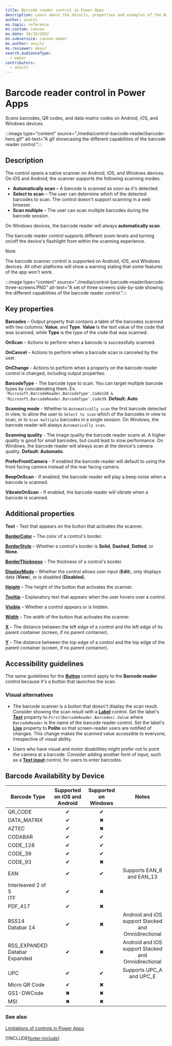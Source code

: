 ```yaml
---
title: Barcode reader control in Power Apps
description: Learn about the details, properties and examples of the Barcode reader control in Power Apps.
author: anuitz
ms.topic: reference
ms.custom: canvas
ms.date: 10/18/2022
ms.subservice: canvas-maker
ms.author: anuitz
ms.reviewer: mkaur
search.audienceType:
  - maker
contributors:
  - anuitz
---
```

# Barcode reader control in Power Apps

Scans barcodes, QR codes, and data-matrix codes on Android, iOS, and Windows devices.

:::image type="content" source="./media/control-barcode-reader/barcode-hero.gif" alt-text="A gif showcasing the different capabilities of the barcode reader control.":::

## Description

The control opens a native scanner on Android, iOS, and Windows devices. On iOS and Android, the scanner supports the following scanning modes:

- **Automatically scan** – A barcode is scanned as soon as it's detected.
- **Select to scan** – The user can determine which of the detected barcodes to scan. The control doesn't support scanning in a web browser.
- **Scan multiple** – The user can scan multiple barcodes during the barcode session.

On Windows devices, the barcode reader will always **automatically scan**.

The barcode reader control supports different zoom levels and turning on/off the device's flashlight from within the scanning experience.

> [!NOTE]
> The barcode scanner control is supported on Android, iOS, and Windows devices. All other platforms will show a warning stating that some features of the app won't work.

:::image type="content" source="./media/control-barcode-reader/barcode-three-screens.PNG" alt-text="A set of three screens side-by-side showing the different capabilities of the barcode reader control.":::

## Key properties

**Barcodes** – Output property that contains a table of the barcodes scanned with two columns: **Value**, and **Type**. **Value** is the text value of the code that was scanned, while **Type** is the type of the code that was scanned.

**OnScan** – Actions to perform when a barcode is successfully scanned.

**OnCancel** – Actions to perform when a barcode scan is canceled by the user.

**OnChange** - Actions to perform when a property on the barcode reader control is changed, including output properties.

**BarcodeType** - The barcode type to scan. You can target multiple barcode types by concatenating them. Ex. `'Microsoft.BarcodeReader.BarcodeType'.Code128 & 'Microsoft.BarcodeReader.BarcodeType'.Code39`.  **Default: Auto**

**Scanning mode** - Whether to `Automatically scan` the first barcode detected in view, to allow the user to `Select to scan` which of the barcodes in view to scan, or to `Scan multiple` barcodes in a single session. On Windows, the barcode reader will always `Automatically scan`.

**Scanning quality** - The image quality the barcode reader scans at. A higher quality is good for small barcodes, but could lead to slow performance. On Windows, the barcode reader will always scan at the device's camera quality. **Default: Automatic**.

**PreferFrontCamera** - If enabled the barcode reader will default to using the front facing camera instead of the rear facing camera.

**BeepOnScan** - If enabled, the barcode reader will play a beep noise when a barcode is scanned.

**VibrateOnScan** - If enabled, the barcode reader will vibrate when a barcode is scanned.

## Additional properties

**Text** - Text that appears on the button that activates the scanner.

**[BorderColor](properties-color-border.md)** – The color of a control's border.

**[BorderStyle](properties-color-border.md)** – Whether a control's border is **Solid**, **Dashed**, **Dotted**, or **None**.

**[BorderThickness](properties-color-border.md)** – The thickness of a control's border.

**[DisplayMode](properties-core.md)** – Whether the control allows user input (**Edit**), only displays data (**View**), or is disabled (**Disabled**).

**[Height](properties-size-location.md)** – The height of the button that activates the scanner.

**[Tooltip](properties-core.md)** – Explanatory text that appears when the user hovers over a control.

**[Visible](properties-core.md)** – Whether a control appears or is hidden.

**[Width](properties-size-location.md)** – The width of the button that activates the scanner.

**[X](properties-size-location.md)** – The distance between the left edge of a control and the left edge of its parent container (screen, if no parent container).

**[Y](properties-size-location.md)** – The distance between the top edge of a control and the top edge of the parent container (screen, if no parent container).

## Accessibility guidelines

The same guidelines for the **[Button](control-button.md)** control apply to the **Barcode reader** control because it's a button that launches the scan.

### Visual alternatives

* The barcode scanner is a button that doesn't display the scan result. Consider showing the scan result with a **[Label](control-text-box.md)** control. Set the label's **[Text](properties-core.md)** property to `First(BarcodeReader.Barcodes).Value` where `BarcodeReader` is the name of the barcode reader control. Set the label's **[Live](properties-accessibility.md)** property to **Polite** so that screen-reader users are notified of changes. This change makes the scanned value accessible to everyone, irrespective of visual ability.

* Users who have visual and motor disabilities might prefer not to point the camera at a barcode. Consider adding another form of input, such as a **[Text input](control-text-input.md)** control, for users to enter barcodes.

## Barcode Availability by Device

| Barcode Type | Supported on iOS and Android | Supported on Windows | Notes |
|--------------|:---:|:---:|:--------:|
| QR_CODE | ✔ | ✔ | |
| DATA_MATRIX | ✔ | ✖ | |
| AZTEC | ✔ | ✖ | |
| CODABAR | ✔ | ✔ | |
| CODE_128 | ✔ | ✔ | |
| CODE_39 | ✔ | ✔ | |
| CODE_93 | ✔ | ✖ | |
| EAN | ✔ | ✔ | Supports EAN_8 and EAN_13 |
| Interleaved 2 of 5 <br> ITF | ✔ | ✖ | |
| PDF_417 | ✔ | ✖ | |
| RSS14 <br> Databar 14 | ✔ | ✖ | Android and iOS support Stacked and Omnidirectional |
| RSS_EXPANDED <br> Databar Expanded | ✔ | ✖ | Android and iOS support Stacked and Omnidirectional |
| UPC | ✔ | ✔ | Supports UPC_A and UPC_E |
| Micro QR Code | ✔ | ✖ | |
| GS1-DWCode | ✖ | ✖ | |
| MSI | ✖ | ✖ | |

### See also

[Limitations of controls in Power Apps](../control-limitations.md)

[!INCLUDE[footer-include](../../../includes/footer-banner.md)]
